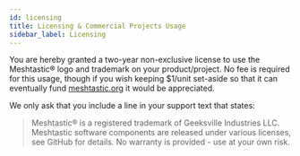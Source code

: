 ```yaml
---
id: licensing
title: Licensing & Commercial Projects Usage
sidebar_label: Licensing
---
```

You are hereby granted a two-year non-exclusive license to use the Meshtastic® logo and trademark on your product/project. No fee is required for this usage, though if you wish keeping $1/unit set-aside so that it can eventually fund [meshtastic.org](https://meshtastic.org) it would be appreciated.

We only ask that you include a line in your support text that states:

> Meshtastic® is a registered trademark of Geeksville Industries LLC. Meshtastic software components are released under various licenses, see GitHub for details. No warranty is provided - use at your own risk.
